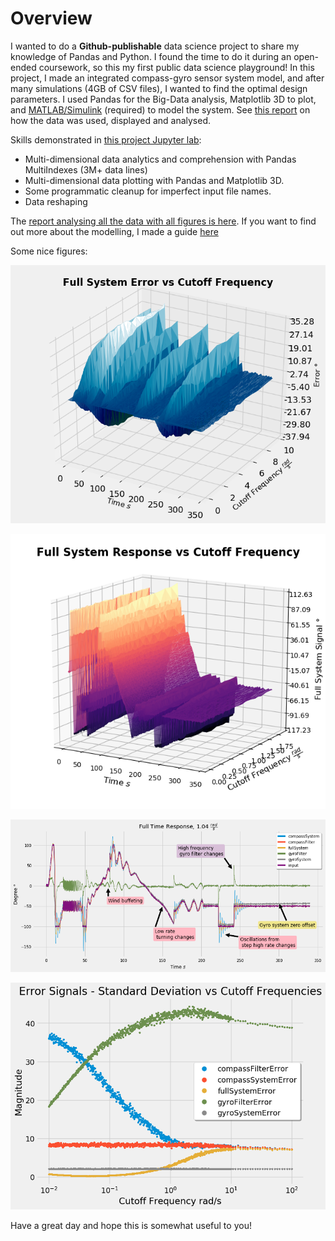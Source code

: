 # Overview

I wanted to do a **Github-publishable** data science project to share my knowledge of Pandas and Python. I found the time to do it during an open-ended coursework, so this my first public data science playground! In this project, I made an integrated compass-gyro sensor system model, and after many simulations (4GB of CSV files), I wanted to find the optimal design parameters. I used Pandas for the Big-Data analysis, Matplotlib 3D to plot, and [MATLAB/Simulink](./data_generation_model/HeadingSystem.prj) (required) to model the system. See [this report](./report/report.pdf) on how the data was used, displayed and analysed.

Skills demonstrated in [this project Jupyter lab](./analytics/dataRawAnalytics.ipynb):
* Multi-dimensional data analytics and comprehension with Pandas MultiIndexes (3M+ data lines)
* Multi-dimensional data plotting with Pandas and Matplotlib 3D.
* Some programmatic cleanup for imperfect input file names.
* Data reshaping

The [report analysing all the data with all figures is here](./report/report.pdf). If you want to find out more about the modelling, I made a guide [here](./data_generation_model/README.md)

Some nice figures:


![fullSystemErroCutoffVariations](./analytics/figures/fullSystemErrorCutoffFrequency.png)

![fullSystemTimeResponse](./analytics/figures/fullSystemCutoffFrequency.png)

![allSignalsFullTimeResponse](./analytics/figures/allSignalsFullTimeResponse_1_0476.png)

![standardDeviationErrorAnalytics](./analytics/figures/iterables/error_signals/errorstandardDeviationSignals.png)

Have a great day and hope this is somewhat useful to you!

